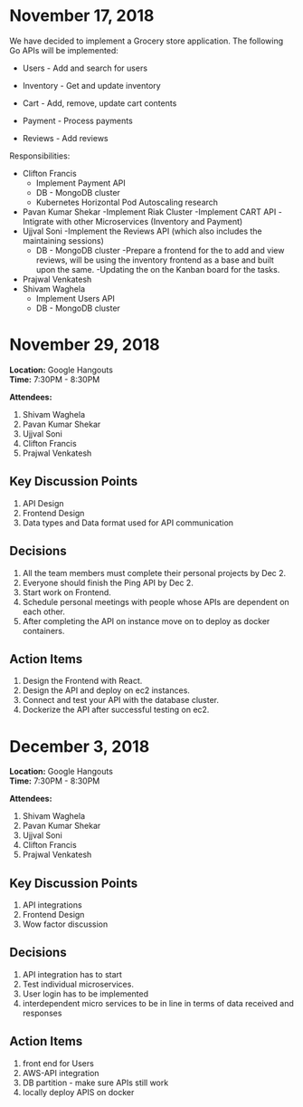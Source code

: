 # **November 17, 2018**

We have decided to implement a Grocery store application. The following Go APIs will be implemented:

- Users - Add and search for users

- Inventory - Get and update inventory

- Cart - Add, remove, update cart contents

- Payment - Process payments

- Reviews - Add reviews 



Responsibilities:

- Clifton Francis
  - Implement Payment API
  - DB - MongoDB cluster
  - Kubernetes Horizontal Pod Autoscaling research
- Pavan Kumar Shekar
  -Implement Riak Cluster
  -Implement CART API
  -Intigrate with other Microservices (Inventory and Payment)
- Ujjval Soni
  -Implement the Reviews API (which also includes the maintaining sessions)
  - DB - MongoDB cluster
  -Prepare a frontend for the to add and view reviews, will be using the inventory frontend as a base and built upon the same.
  -Updating the on the Kanban board for the tasks.
- Prajwal Venkatesh
- Shivam Waghela
  - Implement Users API
  - DB - MongoDB cluster

# **November 29, 2018**

**Location:** Google Hangouts</br>
**Time:** 7:30PM - 8:30PM</br>

**Attendees:**

1. Shivam Waghela
2. Pavan Kumar Shekar
3. Ujjval Soni
4. Clifton Francis
5. Prajwal Venkatesh


## Key Discussion Points
1. API Design
2. Frontend Design
2. Data types and Data format used for API communication 


## Decisions

1. All the team members must complete their personal projects by Dec 2.
2. Everyone should finish the Ping API by Dec 2.
3. Start work on Frontend.
4. Schedule personal meetings with people whose APIs are dependent on each other.
5. After completing the API on instance move on to deploy as docker containers.


## Action Items
1. Design the Frontend with React.
2. Design the API and deploy on ec2 instances.
3. Connect and test your API with the database cluster. 
4. Dockerize the API after successful testing on ec2.

# **December 3, 2018**

**Location:** Google Hangouts</br>
**Time:** 7:30PM - 8:30PM</br>

**Attendees:**

1. Shivam Waghela
2. Pavan Kumar Shekar
3. Ujjval Soni
4. Clifton Francis
5. Prajwal Venkatesh


## Key Discussion Points
1. API integrations
2. Frontend Design
2. Wow factor discussion


## Decisions

1. API integration has to start
2. Test individual microservices.
3. User login has to be implemented
4. interdependent micro services to be in line in terms of data received and responses



## Action Items
1. front end for Users
2. AWS-API integration
3. DB partition - make sure APIs still work 
4. locally deploy APIS on docker

